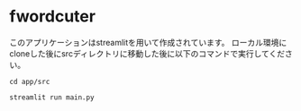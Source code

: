 # fwordcuter

このアプリケーションはstreamlitを用いて作成されています。
ローカル環境にcloneした後にsrcディレクトリに移動した後に以下のコマンドで実行してください。
<p><code>cd app/src</code></p>
<code>streamlit run main.py</code>

